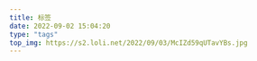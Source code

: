 ```yaml
---
title: 标签
date: 2022-09-02 15:04:20
type: "tags"
top_img: https://s2.loli.net/2022/09/03/McIZd59qUTavYBs.jpg
---
```

